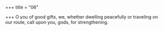 +++
title = "06"

+++
O you of good gifts, we, whether dwelling peacefully or traveling on our route, call upon you, gods, for strengthening.